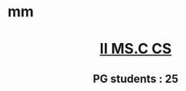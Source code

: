 # mm
<html>
<head>
<h1><u><center>II MS.C CS</center></u></h1>
<h2><center>PG students  :  25</center></h2>
</head>
</html>
